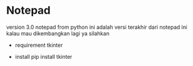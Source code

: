 # Notepad
version 3.0
notepad from python
ini adalah versi terakhir dari notepad ini kalau mau dikembangkan lagi ya silahkan

- requirement 
tkinter

- install
pip install tkinter
